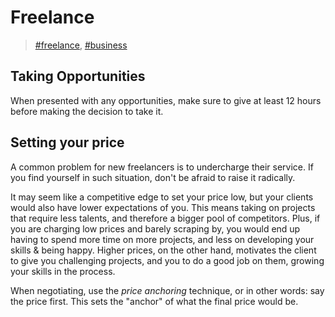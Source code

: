 # Freelance

> [\#freelance](https://memex.changbai.li/#tag-freelance), [\#business](https://memex.changbai.li/#tag-business)

## Taking Opportunities

When presented with any opportunities, make sure to give at least 12 hours before making the decision to take it.

## Setting your price

A common problem for new freelancers is to undercharge their service. If you find yourself in such situation, don't be afraid to raise it radically.

It may seem like a competitive edge to set your price low, but your clients would also have lower expectations of you. This means taking on projects that require less talents, and therefore a bigger pool of competitors. 
Plus, if you are charging low prices and barely scraping by, you would end up having to spend more time on more projects, and less on developing your skills & being happy.
Higher prices, on the other hand, motivates the client to give you challenging projects, and you to do a good job on them, growing your skills in the process.

When negotiating, use the _price anchoring_ technique, or in other words: say the price first. This sets the "anchor" of what the final price would be.
